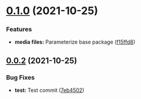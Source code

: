 # [0.1.0](https://github.com/crud-studio/feature-depot/compare/v0.0.1...v0.1.0) (2021-10-25)


### Features

* **media files:** Parameterize base package ([f15ffd8](https://github.com/crud-studio/feature-depot/commit/f15ffd81f67cd7f413420393e3eaa09b0e9c4fda))

## [0.0.2](https://github.com/crud-studio/feature-depot/compare/v0.0.1...v0.0.2) (2021-10-25)


### Bug Fixes

* **test:** Test commit ([7eb4502](https://github.com/crud-studio/feature-depot/commit/7eb4502bb86af784a0f1216c08d70013fe65ec63))
